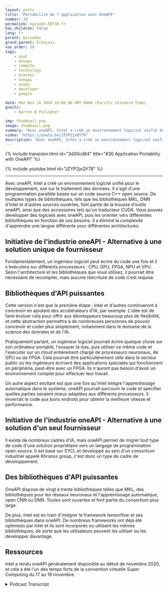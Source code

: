 ```yaml
---
layout: posts
title: "Portabilité de l'application avec OneAPI"
number: 30
permalink: episode-EDT30-fr
has_children: false
lang: fr
parent: Épisodes
grand_parent: Français
nav_order: 30
tags:
    - aiml
    - devops
    - compute
    - technology
    - process
    - oneapi
    - aiops
    - developer
    - people

date: Mon Nov 16 2020 16:00:00 GMT-0800 (Pacific Standard Time)
guests:
    - Darren W Pulsipher

img: thumbnail.png
image: thumbnail.png
summary: "Avec oneAPI, Intel a créé un environnement logiciel unifié destiné au développement, axé sur le traitement des données. Gretchen Stewart, scientifique en chef des données du secteur public chez Intel, discute de cette technologie avec Darren Pulsipher, architecte principal des solutions chez Intel, qui élimine le besoin d'utiliser un langage différent pour différentes architectures."
video: "https://youtu.be/JZYP2jxQY78"
description: "Avec oneAPI, Intel a créé un environnement logiciel unifié destiné au développement, axé sur le traitement des données. Gretchen Stewart, scientifique en chef des données du secteur public chez Intel, discute de cette technologie avec Darren Pulsipher, architecte principal des solutions chez Intel, qui élimine le besoin d'utiliser un langage différent pour différentes architectures."
---
```


<div>
{% include transistor.html id="3d30cd84" title="#30 Application Portability with OneAPI" %}

{% include youtube.html id="JZYP2jxQY78" %}
</div>

---

Avec oneAPI, Intel a créé un environnement logiciel unifié pour le développement, axé sur le traitement des données. Il s'agit d'une programmation parallèle basée sur un code source C++ open source. De multiples types de bibliothèques, tels que les bibliothèques MKL, DNN d'Intel et d'autres sources ouvertes, font partie de la trousse d'outils oneAPI, ainsi que des accessoires tels qu'un traducteur CUDA. Vous pouvez développer des logiciels avec oneAPI, puis les orienter vers différentes bibliothèques en fonction de vos besoins. Il a éliminé la complexité d'apprendre une langue différente pour différentes architectures.

## Initiative de l'industrie oneAPI - Alternative à une solution unique de fournisseur

Fondamentalement, un ingénieur logiciel peut écrire du code une fois et il s'exécutera sur différents processeurs : CPU, GPU, FPGA, NPU et VPU. Selon l'architecture et les bibliothèques que vous utilisez, il pourrait être nécessaire de recompiler, mais aucune réécriture de code n'est requise.

## Bibliothèques d'API puissantes

Cette version n'est que la première étape ; Intel et d'autres continueront à concevoir en ajoutant des accélérateurs d'IA, par exemple. L'idée est de faire évoluer cela pour offrir aux développeurs beaucoup plus de flexibilité, et cette abstraction permettra à de nombreuses personnes de pouvoir concevoir et coder plus simplement, notamment dans le domaine de la science des données et de l'IA.

Pratiquement parlant, un ingénieur logiciel pourrait écrire quelque chose sur son ordinateur portable, l'essayer là-bas, puis utiliser ce même code et l'exécuter sur un cloud entièrement chargé de processeurs neuronaux, de GPU ou de FPGA. Cela pourrait être particulièrement utile dans le secteur public où les ingénieurs écrivent des applications spéciales qui fonctionnent en périphérie, peut-être avec un FPGA. Ils n'auront pas besoin d'avoir un environnement complet pour effectuer leur travail.

Un autre aspect excitant est que une fois qu'Intel intègre l'apprentissage automatique dans le système, oneAPI pourrait parcourir le code et spécifier quelles parties seraient mieux adaptées aux différents processeurs. Il enverrait le code aux bons endroits pour obtenir la meilleure vitesse et performance.

## Initiative de l'industrie oneAPI - Alternative à une solution d'un seul fournisseur

Il existe de nombreux cadres d'IA, mais oneAPI permet de migrer tout type de code d'une solution propriétaire vers un langage de programmation open-source. Il est basé sur SYCL et développé au sein d'un consortium industriel appelé Khronos group, c'est donc un type de cadre de développement.

## Des bibliothèques d'API puissantes

OneAPI dispose de vingt à trente bibliothèques telles que MKL, des bibliothèques pour les réseaux neuronaux et l'apprentissage automatique, open CNN ou DNN. Toutes sont ouvertes et font partie du consortium plus large.

De plus, Intel est en train d'intégrer le framework tensorflow et ses bibliothèques dans oneAPI. De nombreux frameworks ont déjà été optimisés par Intel et ils sont incorporés ou utilisent les mêmes bibliothèques, de sorte que les utilisateurs peuvent les utiliser ou les développer davantage.

## Ressources

Intel a rendu oneAPI généralement disponible au début de novembre 2020, et cela a été l'un des temps forts de la convention virtuelle Super Computing du 17 au 19 novembre.



<details>
<summary> Podcast Transcript </summary>

<p></p>

</details>
